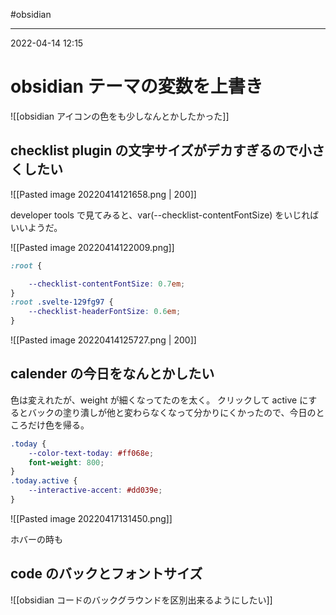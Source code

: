 #obsidian 

---
2022-04-14  12:15

# obsidian テーマの変数を上書き

![[obsidian  アイコンの色をも少しなんとかしたかった]]


## checklist plugin の文字サイズがデカすぎるので小さくしたい
![[Pasted image 20220414121658.png | 200]]

developer tools で見てみると、var(--checklist-contentFontSize) をいじればいいようだ。

![[Pasted image 20220414122009.png]]

```css:.obsidian/snippets/checklist.css
:root {

    --checklist-contentFontSize: 0.7em;
}
:root .svelte-129fg97 {
    --checklist-headerFontSize: 0.6em;
}

```

![[Pasted image 20220414125727.png | 200]]


## calender の今日をなんとかしたい

色は変えれたが、weight が細くなってたのを太く。
クリックして active にするとバックの塗り潰しが他と変わらなくなって分かりにくかったので、今日のところだけ色を帰る。

```css
.today {
    --color-text-today: #ff068e;
    font-weight: 800;
}
.today.active {
    --interactive-accent: #dd039e;
}
```

![[Pasted image 20220417131450.png]]

ホバーの時も

## code のバックとフォントサイズ

![[obsidian コードのバックグラウンドを区別出来るようにしたい]]
